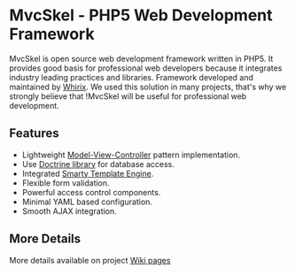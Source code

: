 # MvcSkel - PHP5 Web Development Framework

MvcSkel is open source web development framework written in PHP5. It provides
good basis for professional web developers because it integrates industry
leading practices and libraries. Framework developed and maintained
by [Whirix](http://www.whirix.com). We used this solution in many projects,
that's why we strongly believe that !MvcSkel will be useful for professional
web development.

## Features

* Lightweight [Model-View-Controller](http://en.wikipedia.org/wiki/Model-view-controller) pattern implementation.
* Use [Doctrine library](http://www.doctrine-project.org/) for database access.
* Integrated [Smarty Template Engine](http://www.smarty.net/).
* Flexible form validation.
* Powerful access control components.
* Minimal YAML based configuration.
* Smooth AJAX integration.

## More Details

More details available on project [Wiki pages](https://github.com/ysubach/mvcskel/wiki)
